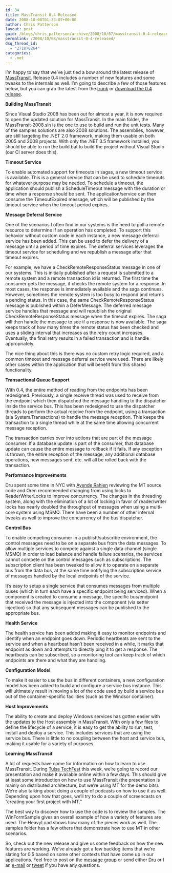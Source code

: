 ```yaml
---
id: 34
title: MassTransit 0.4 Released
date: 2008-10-08T01:33:07+00:00
author: Chris Patterson
layout: post
guid: /blogs/chris_patterson/archive/2008/10/07/masstransit-0-4-released.aspx
permalink: /2008/10/08/masstransit-0-4-released/
dsq_thread_id:
  - "271878264"
categories:
  - .net
---
```

I&#8217;m happy to say that we&#8217;ve just tied a bow around the latest release of [MassTransit](http://code.google.com/p/masstransit/). Release 0.4 includes a number of new features and some tweaks to the internals as well. I&#8217;m going to describe a few of those features below, but you can grab the latest from the [trunk](http://code.google.com/p/masstransit/source/browse/#svn/trunk) or [download the 0.4 release](http://code.google.com/p/masstransit/downloads/list).

**Building MassTransit**

Since Visual Studio 2008 has been out for almost a year, it is now required to open the updated solution for MassTransit. In the main folder, the MassTransit-2008.sln is the one to use to build and run the unit tests. Many of the samples solutions are also 2008 solutions. The assemblies, however, are still targeting the .NET 2.0 framework, making them usable on both 2005 and 2008 projects. With only the .NET 3.5 framework installed, you should be able to run the build.bat to build the project without Visual Studio (our CI server does this).

**Timeout Service**

To enable automated support for timeouts in sagas, a new timeout service is available. This is a general service that can be used to schedule timeouts for whatever purpose may be needed. To schedule a timeout, the application should publish a ScheduleTimeout message with the duration or time when a response should be sent. The application/service can then consume the TimeoutExpired message, which will be published by the timeout service when the timeout period expires.

**Message Deferral Service**

One of the scenarios I often find in our systems is the need to poll a remote resource to determine if an operation has completed. To support this behavior without custom code in each instance, a new message deferral service has been added. This can be used to defer the delivery of a message until a period of time expires. The deferral services leverages the timeout service for scheduling and we republish a message after that timeout expires. 

For example, we have a CheckRemoteResponseStatus message in one of our systems. This is initially published after a request is submitted to a remote system and a remote transaction id is returned. The first time the consumer gets the message, it checks the remote system for a response. In most cases, the response is immediately available and the saga continues. However, sometimes the remote system is too busy to respond and returns a pending status. In this case, the same CheckRemoteResponseStatus message is published within a DeferMessage. The deferred message service handles that message and will republish the original CheckRemoteResponseStatus message when the timeout expires. The saga will then handle the message to see if a response is now available. The saga keeps track of how many times the remote status has been checked and uses a sliding interval that increases as the retry count increases. Eventually, the final retry results in a failed transaction and is handle appropriately.

The nice thing about this is there was no custom retry logic required, and a common timeout and message deferral service were used. There are likely other cases within the application that will benefit from this shared functionality.

**Transactional Queue Support**

With 0.4, the entire method of reading from the endpoints has been redesigned. Previously, a single receive thread was used to receive from the endpoint which then dispatched the message handling to the dispatcher inside the service bus. This has been redesigned to use the dispatcher threads to perform the actual receive from the endpoint, using a transaction (ala System.Transactions) to handle the message reception. This keeps the transaction to a single thread while at the same time allowing concurrent message reception. 

The transaction carries over into actions that are part of the message consumer. If a database update is part of the consumer, that database update can cause the entire message to rollback if it fails. If any exception is thrown, the entire reception of the message, any additional database operations, new messages sent, etc. will all be rolled back with the transaction.

**Performance Improvements**

Dru spent some time in NYC with [Ayende Rahien](http://ayende.com/Blog/) reviewing the MT source code and Oren recommended changing from using locks to ReaderWriterLocks to improve concurrency. The changes in the threading system, along with the elimination of a lot of locking in favor of reader/writer locks has nearly doubled the throughput of messages when using a multi-core system using MSMQ. There have been a number of other internal tweaks as well to improve the concurrency of the bus dispatcher. 

**Control Bus**

To enable competing consumer in a publish/subscribe environment, the control messages need to be on a separate bus from the data messages. To allow multiple services to compete against a single data channel (single MSMQ) in order to load balance and handle failure scenarios, the services cannot compete on the control messages such as subscriptions. The subscription client has been tweaked to allow it to operate on a separate bus from the data bus, at the same time notifying the subscription service of messages handled by the local endpoints of the service. 

It&#8217;s easy to setup a single service that consumes messages from multiple buses (which in turn each have a specific endpoint being serviced). When a component is created to consume a message, the specific bus/endpoint that received the message is injected into the component (via setter injection) so that any subsequent messages can be published to the appropriate bus. 

**Health Service**

The health service has been added making it easy to monitor endpoints and identify when an endpoint goes down. Periodic heartbeats are sent to the service and when a heartbeat hasn&#8217;t been received in a while, it marks that endpoint as down and attempts to directly ping it to get a response. The heartbeats can be subscribed, so a monitoring tool can keep track of which endpoints are there and what they are handling.

**Configuration Model**

To make it easier to use the bus in different containers, a new configuration model has been added to build and configure a service bus instance. This will ultimately result in moving a lot of the code used by build a service bus out of the container-specific facilities (such as the Windsor container).

**Host Improvements**

The ability to create and deploy Windows services has gotten easier with the updates to the Host assembly in MassTransit. With only a few files to define the lifecycle of a service, it is easy to get the ability to run, test, install and deploy a service. This includes services that are using the service bus. There is little to no coupling between the host and service bus, making it usable for a variety of purposes.

**Learning MassTransit**

A lot of requests have come for information on how to learn to use MassTransit. During [Tulsa TechFest](http://techfests.com/Tulsa/2008/default.aspx) this week, we&#8217;re going to record our presentation and make it available online within a few days. This should give at least some introduction on how to use MassTransit (the presentation is mainly on distributed architecture, but we&#8217;re using MT for the demo bits). We&#8217;re also talking about doing a couple of podcasts on how to use it as well. Depending upon how that goes, we&#8217;ll try to do a couple of screencasts on &#8220;creating your first project with MT.&#8221;

The best way to discover how to use the code is to review the samples. The WinFormSample gives an overall example of how a variety of features are used. The HeavyLoad shows how many of the pieces work as well. The samples folder has a few others that demonstrate how to use MT in other scenarios. 

So, check out the new release and give us some feedback on how the new features are working. We&#8217;ve already got a few backlog items that we&#8217;re slating for 0.5 based on some other contexts that have come up in our applications. Feel free to post on the [message group](http://groups.google.com/group/masstransit-discuss?hl=en) or send either [Dru](http://geekswithblogs.net/dsellers/Default.aspx) or I an [e-mail](http://blog.phatboyg.com/contact/) or [tweet](http://twitter.com/PhatBoyG) if you have any questions.